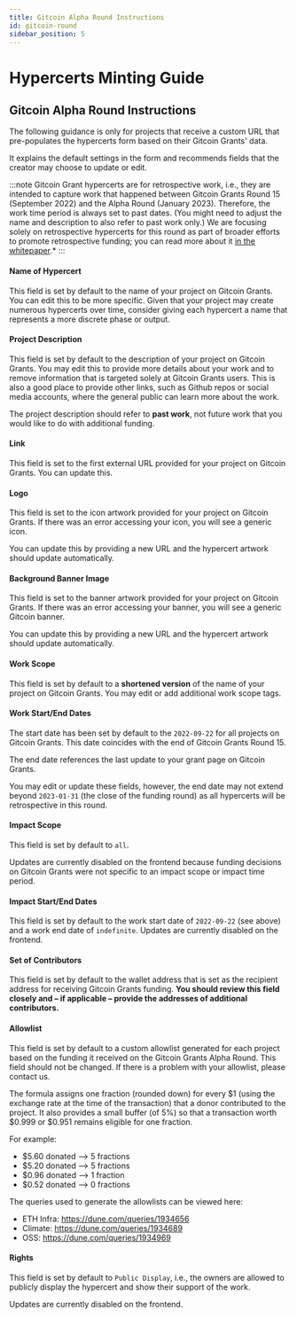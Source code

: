 ```yaml
---
title: Gitcoin Alpha Round Instructions
id: gitcoin-round
sidebar_position: 5
---
```

# Hypercerts Minting Guide

## Gitcoin Alpha Round Instructions

The following guidance is only for projects that receive a custom URL that pre-populates the hypercerts form based on their Gitcoin Grants' data.

It explains the default settings in the form and recommends fields that the creator may choose to update or edit.

:::note
Gitcoin Grant hypercerts are for retrospective work, i.e., they are intended to capture work that happened between Gitcoin Grants Round 15 (September 2022) and the Alpha Round (January 2023). Therefore, the work time period is always set to past dates. (You might need to adjust the name and description to also refer to past work only.) We are focusing solely on retrospective hypercerts for this round as part of broader efforts to promote retrospective funding; you can read more about it [in the whitepaper](whitepaper/retrospective-funding.md).*
:::

#### Name of Hypercert
This field is set by default to the name of your project on Gitcoin Grants. You can edit this to be more specific. Given that your project may create numerous hypercerts over time, consider giving each hypercert a name that represents a more discrete phase or output.

#### Project Description
This field is set by default to the description of your project on Gitcoin Grants. You may edit this to provide more details about your work and to remove information that is targeted solely at Gitcoin Grants users. This is also a good place to provide other links, such as Github repos or social media accounts, where the general public can learn more about the work.

The project description should refer to **past work**, not future work that you would like to do with additional funding.

#### Link
This field is set to the first external URL provided for your project on Gitcoin Grants. You can update this.

#### Logo
This field is set to the icon artwork provided for your project on Gitcoin Grants. If there was an error accessing your icon, you will see a generic icon.

You can update this by providing a new URL and the hypercert artwork should update automatically.

#### Background Banner Image
This field is set to the banner artwork provided for your project on Gitcoin Grants. If there was an error accessing your banner, you will see a generic Gitcoin banner.

You can update this by providing a new URL and the hypercert artwork should update automatically.

#### Work Scope
This field is set by default to a **shortened version** of the name of your project on Gitcoin Grants. You may edit or add additional work scope tags.

#### Work Start/End Dates

The start date has been set by default to the `2022-09-22` for all projects on Gitcoin Grants. This date coincides with the end of Gitcoin Grants Round 15.

The end date references the last update to your grant page on Gitcoin Grants.

You may edit or update these fields, however, the end date may not extend beyond `2023-01-31` (the close of the funding round) as all hypercerts will be retrospective in this round.

#### Impact Scope
This field is set by default to `all`.

Updates are currently disabled on the frontend because funding decisions on Gitcoin Grants were not specific to an impact scope or impact time period.

#### Impact Start/End Dates
This field is set by default to the work start date of `2022-09-22` (see above) and a work end date of `indefinite`. Updates are currently disabled on the frontend.

#### Set of Contributors
This field is set by default to the wallet address that is set as the recipient address for receiving Gitcoin Grants funding. **You should review this field closely and – if applicable – provide the addresses of additional contributors.**

#### Allowlist
This field is set by default to a custom allowlist generated for each project based on the funding it received on the Gitcoin Grants Alpha Round. This field should not be changed. If there is a problem with your allowlist, please contact us.

The formula assigns one fraction (rounded down) for every $1 (using the exchange rate at the time of the transaction) that a donor contributed to the project. It also provides a small buffer (of 5%) so that a transaction worth $0.999 or $0.951 remains eligible for one fraction.

For example:

- $5.60 donated --> 5 fractions
- $5.20 donated --> 5 fractions
- $0.96 donated --> 1 fraction
- $0.52 donated --> 0 fractions

The queries used to generate the allowlists can be viewed here:

- ETH Infra: https://dune.com/queries/1934656
- Climate: https://dune.com/queries/1934689
- OSS: https://dune.com/queries/1934969

#### Rights

This field is set by default to `Public Display`, i.e., the owners are allowed to publicly display the hypercert and show their support of the work.

Updates are currently disabled on the frontend.
